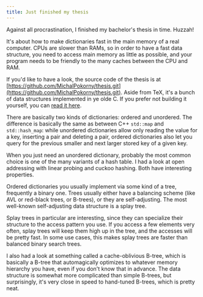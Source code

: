 ```yaml
---
title: Just finished my thesis
---
```


Against all procrastination, I finished my bachelor's thesis in time. Huzzah!

It's about how to make dictionaries fast in the main memory of a real computer.
CPUs are slower than RAMs, so in order to have a fast data structure, you need
to access main memory as little as possible, and your program needs to be
friendly to the many caches between the CPU and RAM.

If you'd like to have a look, the source code of the thesis is at
[https://github.com/MichalPokorny/thesis.git](https://github.com/MichalPokorny/thesis.git).
Aside from TeX, it's a bunch of data structures implemented in ye olde C.
If you prefer not building it yourself, you can [read it
here](/static/thesis.pdf).

There are basically two kinds of dictionaries: ordered and unordered.
The difference is basically the same as between C++ `std::map`
and `std::hash_map`: while unordered dictionaries allow only
reading the value for a key, inserting a pair and deleting a pair,
ordered dictionaries also let you query for the previous smaller and
next larger stored key of a given key.

When you just need an unordered dictionary, probably the most common
choice is one of the many variants of a hash table. I had a look at open
addressing with linear probing and cuckoo hashing. Both have interesting
properties.

Ordered dictionaries you usually implement via some kind of a tree,
frequently a binary one. Trees usually either have a balancing scheme
(like AVL or red-black trees, or B-trees), or they are self-adjusting.
The most well-known self-adjusting data structure is a splay tree.

Splay trees in particular are interesting, since they can specialize
their structure to the access pattern you use. If you access a few elements
very often, splay trees will keep them high up in the tree, and the accesses
will be pretty fast. In some use cases, this makes splay trees are faster than
balanced binary search trees.

I also had a look at something called a cache-oblivious B-tree, which is
basically a B-tree that automagically optimizes to whatever memory hierarchy
you have, even if you don't know that in advance. The data structure is somewhat
more complicated than simple B-trees, but surprisingly, it's very close in
speed to hand-tuned B-trees, which is pretty neat.
